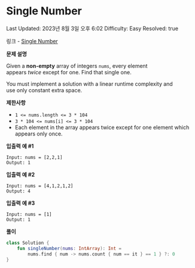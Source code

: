 # Single Number

Last Updated: 2023년 8월 3일 오후 6:02
Difficulty: Easy
Resolved: true

링크 - [Single Number](https://leetcode.com/problems/single-number/description/)

**문제 설명**

Given a **non-empty** array of integers `nums`, every element appears *twice* except for one. Find that single one.

You must implement a solution with a linear runtime complexity and use only constant extra space.

**제한사항**

- `1 <= nums.length <= 3 * 104`
- `3 * 104 <= nums[i] <= 3 * 104`
- Each element in the array appears twice except for one element which appears only once.

**입출력 예 #1**

```
Input: nums = [2,2,1]
Output: 1
```

**입출력 예 #2**

```
Input: nums = [4,1,2,1,2]
Output: 4
```

**입출력 예 #3**

```
Input: nums = [1]
Output: 1
```

**풀이**

```kotlin
class Solution {
    fun singleNumber(nums: IntArray): Int =
        nums.find { num -> nums.count { num == it } == 1 } ?: 0
}
```